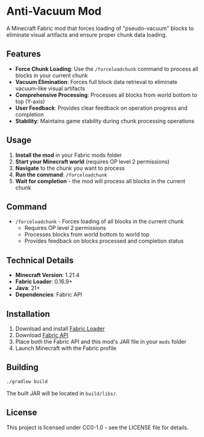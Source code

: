 # Anti-Vacuum Mod

A Minecraft Fabric mod that forces loading of "pseudo-vacuum" blocks to eliminate visual artifacts and ensure proper chunk data loading.

## Features

- **Force Chunk Loading**: Use the `/forceloadchunk` command to process all blocks in your current chunk
- **Vacuum Elimination**: Forces full block data retrieval to eliminate vacuum-like visual artifacts
- **Comprehensive Processing**: Processes all blocks from world bottom to top (Y-axis)
- **User Feedback**: Provides clear feedback on operation progress and completion
- **Stability**: Maintains game stability during chunk processing operations

## Usage

1. **Install the mod** in your Fabric mods folder
2. **Start your Minecraft world** (requires OP level 2 permissions)
3. **Navigate** to the chunk you want to process
4. **Run the command**: `/forceloadchunk`
5. **Wait for completion** - the mod will process all blocks in the current chunk

## Command

- `/forceloadchunk` - Forces loading of all blocks in the current chunk
  - Requires OP level 2 permissions
  - Processes blocks from world bottom to world top
  - Provides feedback on blocks processed and completion status

## Technical Details

- **Minecraft Version**: 1.21.4
- **Fabric Loader**: 0.16.9+
- **Java**: 21+
- **Dependencies**: Fabric API

## Installation

1. Download and install [Fabric Loader](https://fabricmc.net/use/)
2. Download [Fabric API](https://www.curseforge.com/minecraft/mc-mods/fabric-api)
3. Place both the Fabric API and this mod's JAR file in your `mods` folder
4. Launch Minecraft with the Fabric profile

## Building

```bash
./gradlew build
```

The built JAR will be located in `build/libs/`.

## License

This project is licensed under CC0-1.0 - see the LICENSE file for details.
